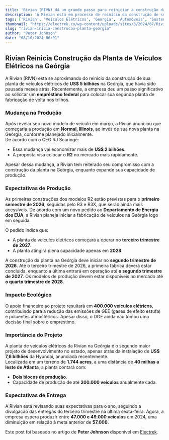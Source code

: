 ```yaml
---
title: 'Rivian (RIVN) dá um grande passo para reiniciar a construção da planta de veículos elétricos na Geórgia para o R2'
description: 'A Rivian está em processo de reinício da construção de sua planta de veículos elétricos na Geórgia, após solicitar um empréstimo federal significativo. A empresa planeja produzir o modelo R2, com expectativas de impacto ambiental positivo e incremento da fabricação de veículos elétricos.'
tags: ['Rivian', 'Veículos Elétricos', 'Georgia', 'Automóveis', 'Sustentabilidade']
thumbnail: "https://electrek.co/wp-content/uploads/sites/3/2024/07/Rivian-R2-pre-orders.jpeg?quality=82&strip=all&w=1400"
slug: "rivian-inicia-construcao-planta-georgia"
author: "Peter Johnson"
date: "08/10/2024 06:01"
---
```


## Rivian Reinicia Construção da Planta de Veículos Elétricos na Geórgia

A Rivian (RIVN) está se aproximando do reinício da construção de sua planta de veículos elétricos de **US$ 5 bilhões** na Geórgia, que havia sido pausada meses atrás. Recentemente, a empresa deu um passo significativo ao solicitar um **empréstimo federal** para colocar sua segunda planta de fabricação de volta nos trilhos.

### Mudança na Produção
Após revelar seu novo modelo de veículo em março, a Rivian anunciou que começaria a produção em **Normal, Illinois**, ao invés de sua nova planta na Geórgia, conforme planejado inicialmente.  
De acordo com o CEO RJ Scaringe:
- Essa mudança vai economizar mais de **US$ 2 bilhões**.
- A proposta visa colocar o **R2** no mercado mais rapidamente.

Apesar dessa mudança, a Rivian tem reiterado seu compromisso com a construção da planta na Geórgia, enquanto expande sua capacidade de produção.

### Expectativas de Produção
As primeiras construções dos modelos R2 estão previstas para o **primeiro semestre de 2026**, seguidas pelo R3 e R3X, que serão ainda mais acessíveis. De acordo com um novo pedido ao **Departamento de Energia dos EUA**, a Rivian planeja iniciar a fabricação de veículos na Geórgia logo em seguida.

O pedido indica que:
- A planta de veículos elétricos começará a operar no **terceiro trimestre de 2027**.
- A planta atingirá plena capacidade apenas em **2028**.

A construção da planta na Geórgia deve iniciar no **segundo trimestre de 2026**. Até o terceiro trimestre de 2026, a primeira fábrica deverá estar concluída, enquanto a última entrará em operação até **o segundo trimestre de 2027**. Os modelos de produção devem estar disponíveis no mercado até **o quarto trimestre de 2028**.

### Impacto Ecológico
O apoio financeiro ao projeto resultará em **400.000 veículos elétricos**, contribuindo para a redução das emissões de GEE (gases de efeito estufa) e poluentes atmosféricos. Apesar disso, o DOE ainda não tomou uma decisão final sobre o empréstimo.

### Importância do Projeto
A planta de veículos elétricos da Rivian na Geórgia é o segundo maior projeto de desenvolvimento no estado, apenas atrás da instalação de **US$ 7,6 bilhões** da Hyundai, anunciada recentemente.  
Localizada em um terreno de **1.744 acres**, a uma distância de **40 milhas a leste de Atlanta**, a planta contará com:
- **Dois blocos de produção**.
- Capacidade de produção de até **200.000 veículos** anualmente cada.

### Expectativas de Entrega
A Rivian está revisando suas expectativas para o ano, seguindo a divulgação das entregas do terceiro trimestre na última sexta-feira. Agora, a empresa espera produzir entre **47.000 e 49.000 veículos** em 2024, uma diminuição em relação à meta anterior de **57.000**.  

Este post foi baseado no artigo de **Peter Johnson** disponível em [Electrek](https://electrek.co/2024/10/07/rivian-rivn-takes-big-step-toward-restarting-georgia-ev-plant/).